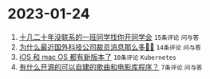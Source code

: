 # 2023-01-24

1. [十几二十年没联系的一班同学找你开同学会](https://www.v2ex.com/t/910411) `15条评论` `问与答`
1. [为什么最近国外科技公司裁员消息那么多😶‍🌫️](https://www.v2ex.com/t/910414) `14条评论` `问与答`
1. [iOS 和 mac OS 都有新版本了](https://www.v2ex.com/t/910409) `10条评论` `Kubernetes`
1. [有什么开源的可以自建的歌曲和电影库程序？](https://www.v2ex.com/t/910412) `7条评论` `问与答`
